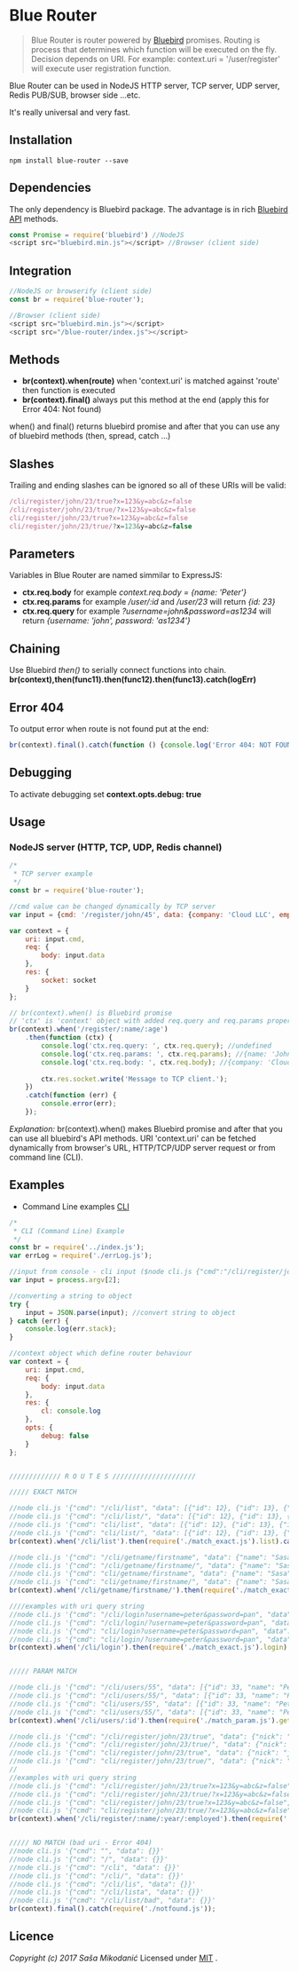 # Blue Router
> Blue Router is router powered by [Bluebird](http://bluebirdjs.com/docs/getting-started.html) promises.
Routing is process that determines which function will be executed on the fly. Decision depends on URI. For example:
context.uri = '/user/register' will execute user registration function.

Blue Router can be used in NodeJS HTTP server, TCP server, UDP server, Redis PUB/SUB, browser side ...etc.

It's really universal and very fast.


## Installation
`npm install blue-router --save`


## Dependencies
The only dependency is Bluebird package. The advantage is in rich [Bluebird API](http://bluebirdjs.com/docs/api-reference.html) methods.
```javascript
const Promise = require('bluebird') //NodeJS
<script src="bluebird.min.js"></script> //Browser (client side)
```


## Integration
```javascript
//NodeJS or browserify (client side)
const br = require('blue-router');

//Browser (client side)
<script src="bluebird.min.js"></script>
<script src="/blue-router/index.js"></script>
```


## Methods
- **br(context).when(route)** when 'context.uri' is matched against 'route' then function is executed
- **br(context).final()** always put this method at the end (apply this for Error 404: Not found)

when() and final() returns bluebird promise and after that you can use any of bluebird methods (then, spread, catch ...)


## Slashes
Trailing and ending slashes can be ignored so all of these URIs will be valid:
```javascript
/cli/register/john/23/true?x=123&y=abc&z=false
/cli/register/john/23/true/?x=123&y=abc&z=false
cli/register/john/23/true?x=123&y=abc&z=false
cli/register/john/23/true/?x=123&y=abc&z=false
```

## Parameters
Variables in Blue Router are named simmilar to ExpressJS:
- **ctx.req.body** for example *context.req.body = {name: 'Peter'}*
- **ctx.req.params** for example */user/:id*  and */user/23* will return *{id: 23}*
- **ctx.req.query** for example *?username=john&password=as1234* will return *{username: 'john', password: 'as1234'}*


## Chaining
Use Bluebird *then()* to serially connect functions into chain.
**br(context),then(func11).then(func12).then(func13).catch(logErr)**

## Error 404
To output error when route is not found put at the end:
```javascript
br(context).final().catch(function () {console.log('Error 404: NOT FOUND');})
```


## Debugging
To activate debugging set **context.opts.debug: true**



## Usage

### NodeJS server (HTTP, TCP, UDP, Redis channel)

```javascript
/*
 * TCP server example
 */
const br = require('blue-router');

//cmd value can be changed dynamically by TCP server
var input = {cmd: '/register/john/45', data: {company: 'Cloud LLC', employers: 257}};

var context = {
    uri: input.cmd,
    req: {
        body: input.data
    },
    res: {
        socket: socket
    }
};

// br(context).when() is Bluebird promise
// 'ctx' is 'context' object with added req.query and req.params properties
br(context).when('/register/:name/:age')
    .then(function (ctx) {
        console.log('ctx.req.query: ', ctx.req.query); //undefined
        console.log('ctx.req.params: ', ctx.req.params); //{name: 'John', age: 45}
        console.log('ctx.req.body: ', ctx.req.body); //{company: 'Cloud LLC', employers: 257}
        
        ctx.res.socket.write('Message to TCP client.');
    })
    .catch(function (err) {
        console.error(err);
    });

```
*Explanation:*
br(context).when() makes Bluebird promise and after that you can use all bluebird's API methods.
URI 'context.uri' can be fetched dynamically from browser's URL, HTTP/TCP/UDP server request or from command line (CLI).



## Examples

- Command Line examples [CLI](https://github.com/smikodanic/blue-router/examples/cli.js)

```javascript
/*
 * CLI (Command Line) Example
 */
const br = require('../index.js');
var errLog = require('./errLog.js');

//input from console - cli input ($node cli.js {"cmd":"/cli/register/john/23/true","data":{}})
var input = process.argv[2];

//converting a string to object
try {
    input = JSON.parse(input); //convert string to object
} catch (err) {
    console.log(err.stack);
}

//context object which define router behaviour
var context = {
    uri: input.cmd,
    req: {
        body: input.data
    },
    res: {
        cl: console.log
    },
    opts: {
        debug: false
    }
};


///////////// R O U T E S /////////////////////

///// EXACT MATCH

//node cli.js '{"cmd": "/cli/list", "data": [{"id": 12}, {"id": 13}, {"id": 14}]}'
//node cli.js '{"cmd": "/cli/list/", "data": [{"id": 12}, {"id": 13}, {"id": 14}]}'
//node cli.js '{"cmd": "cli/list", "data": [{"id": 12}, {"id": 13}, {"id": 14}]}'
//node cli.js '{"cmd": "cli/list/", "data": [{"id": 12}, {"id": 13}, {"id": 14}]}'
br(context).when('/cli/list').then(require('./match_exact.js').list).catch(errLog);

//node cli.js '{"cmd": "/cli/getname/firstname", "data": {"name": "Sasa"}}'
//node cli.js '{"cmd": "/cli/getname/firstname/", "data": {"name": "Sasa"}}'
//node cli.js '{"cmd": "cli/getname/firstname", "data": {"name": "Sasa"}}'
//node cli.js '{"cmd": "cli/getname/firstname/", "data": {"name": "Sasa"}}'
br(context).when('/cli/getname/firstname/').then(require('./match_exact.js').getname).catch(errLog);

////examples with uri query string
//node cli.js '{"cmd": "/cli/login?username=peter&password=pan", "data": {}}'
//node cli.js '{"cmd": "/cli/login/?username=peter&password=pan", "data": {}}'
//node cli.js '{"cmd": "cli/login?username=peter&password=pan", "data": {}}'
//node cli.js '{"cmd": "cli/login/?username=peter&password=pan", "data": {}}'
br(context).when('/cli/login').then(require('./match_exact.js').login).catch(errLog);


///// PARAM MATCH

//node cli.js '{"cmd": "/cli/users/55", "data": [{"id": 33, "name": "Peter"}, {"id": 55, "name": "Dean"}]}'
//node cli.js '{"cmd": "/cli/users/55/", "data": [{"id": 33, "name": "Peter"}, {"id": 55, "name": "Dean"}]}'
//node cli.js '{"cmd": "cli/users/55", "data": [{"id": 33, "name": "Peter"}, {"id": 55, "name": "Dean"}]}'
//node cli.js '{"cmd": "cli/users/55/", "data": [{"id": 33, "name": "Peter"}, {"id": 55, "name": "Dean"}]}'
br(context).when('/cli/users/:id').then(require('./match_param.js').get_user_by_id).catch(errLog);

//node cli.js '{"cmd": "/cli/register/john/23/true", "data": {"nick": "johnny"}}'
//node cli.js '{"cmd": "/cli/register/john/23/true/", "data": {"nick": "johnny"}}'
//node cli.js '{"cmd": "cli/register/john/23/true", "data": {"nick": "johnny"}}'
//node cli.js '{"cmd": "cli/register/john/23/true/", "data": {"nick": "johnny"}}'
//
//examples with uri query string
//node cli.js '{"cmd": "/cli/register/john/23/true?x=123&y=abc&z=false", "data": {"nick": "johnny"}}'
//node cli.js '{"cmd": "/cli/register/john/23/true/?x=123&y=abc&z=false", "data": {"nick": "johnny"}}'
//node cli.js '{"cmd": "cli/register/john/23/true?x=123&y=abc&z=false", "data": {"nick": "johnny"}}'
//node cli.js '{"cmd": "cli/register/john/23/true/?x=123&y=abc&z=false", "data": {"nick": "johnny"}}'
br(context).when('/cli/register/:name/:year/:employed').then(require('./match_param.js').register).catch(errLog);


///// NO MATCH (bad uri - Error 404)
//node cli.js '{"cmd": "", "data": {}}'
//node cli.js '{"cmd": "/", "data": {}}'
//node cli.js '{"cmd": "/cli", "data": {}}'
//node cli.js '{"cmd": "/cli/", "data": {}}'
//node cli.js '{"cmd": "/cli/lis", "data": {}}'
//node cli.js '{"cmd": "/cli/lista", "data": {}}'
//node cli.js '{"cmd": "/cli/list/bad", "data": {}}'
br(context).final().catch(require('./notfound.js'));
```





## Licence
*Copyright (c) 2017 Saša Mikodanić*
Licensed under [MIT](https://github.com/smikodanic/angular-form-validator/blob/master/LICENSE) .
